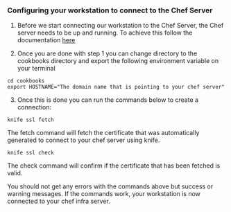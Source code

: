 ### Configuring your workstation to connect to the Chef Server

1. Before we start connecting our workstation to the Chef Server, the Chef server needs to be up and running. To achieve this follow the documentation [here](../chef-server-configuration/README.MD)

2. Once you are done with step 1 you can change directory to the cookbooks directory and export the following environment variable on your terminal

```
cd cookbooks
export HOSTNAME="The domain name that is pointing to your chef server"
```

3. Once this is done you can run the commands below to create a connection:

```
knife ssl fetch
```
The fetch command will fetch the certificate that was automatically generated to connect to your chef server using knife.

```
knife ssl check
```
The check command will confirm if the certificate that has been fetched is valid.

You should not get any errors with the commands above but success or warning messages.
If the commands work, your workstation is now connected to your chef infra server.